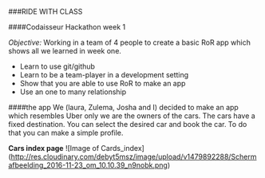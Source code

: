 ###RIDE WITH CLASS

####Codaisseur Hackathon week 1

*Objective:*
Working in a team of 4 people to create a basic RoR app which shows all we learned in week one.
- Learn to use git/github
- Learn to be a team-player in a development setting
- Show that you are able to use RoR to make an app
- Use an one to many relationship

####the app
We (laura, Zulema, Josha and I) decided to make an app which resembles Uber only we are the owners of the cars.
The cars have a fixed destination. You can select the desired car and book the car. To do that you can make a simple profile.

**Cars index page**
![Image of Cards_index]
(http://res.cloudinary.com/debyt5msz/image/upload/v1479892288/Schermafbeelding_2016-11-23_om_10.10.39_n9nobk.png)
